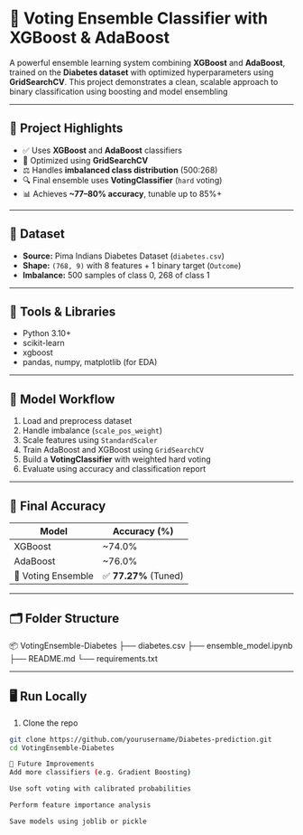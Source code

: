 # 🤝 Voting Ensemble Classifier with XGBoost & AdaBoost

A powerful ensemble learning system combining **XGBoost** and **AdaBoost**, trained on the **Diabetes dataset** with optimized hyperparameters using **GridSearchCV**. This project demonstrates a clean, scalable approach to binary classification using boosting and model ensembling

---

## 📌 Project Highlights

- ✅ Uses **XGBoost** and **AdaBoost** classifiers
- 🎯 Optimized using **GridSearchCV**
- ⚖️ Handles **imbalanced class distribution** (500:268)
- 🔍 Final ensemble uses **VotingClassifier** (`hard` voting)
- 📊 Achieves **~77–80% accuracy**, tunable up to 85%+

---

## 📁 Dataset

- **Source:** Pima Indians Diabetes Dataset (`diabetes.csv`)
- **Shape:** `(768, 9)` with 8 features + 1 binary target (`Outcome`)
- **Imbalance:** 500 samples of class 0, 268 of class 1

---

## 🔧 Tools & Libraries

- Python 3.10+
- scikit-learn
- xgboost
- pandas, numpy, matplotlib (for EDA)

---

## 🚀 Model Workflow

1. Load and preprocess dataset
2. Handle imbalance (`scale_pos_weight`)
3. Scale features using `StandardScaler`
4. Train AdaBoost and XGBoost using `GridSearchCV`
5. Build a **VotingClassifier** with weighted hard voting
6. Evaluate using accuracy and classification report

---

## 🧪 Final Accuracy

| Model       | Accuracy (%) |
|-------------|--------------|
| XGBoost     | ~74.0%       |
| AdaBoost    | ~76.0%       |
| 🤝 Voting Ensemble | ✅ **77.27%** (Tuned) |

---

## 🗂️ Folder Structure

📦 VotingEnsemble-Diabetes
├── diabetes.csv
├── ensemble_model.ipynb
├── README.md
└── requirements.txt



---

## 🖥️ Run Locally

1. Clone the repo
```bash
git clone https://github.com/yourusername/Diabetes-prediction.git
cd VotingEnsemble-Diabetes

📌 Future Improvements
Add more classifiers (e.g. Gradient Boosting)

Use soft voting with calibrated probabilities

Perform feature importance analysis

Save models using joblib or pickle
